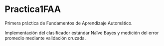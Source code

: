 Practica1FAA
============

Primera práctica de Fundamentos de Aprendizaje Automático.

Implementación del clasificador estándar Naïve Bayes y medición del error promedio mediante validación cruzada.
